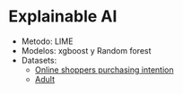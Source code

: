 # Explainable AI

- Metodo: LIME
- Modelos: xgboost y Random forest
- Datasets:
    - [Online shoppers purchasing intention](https://archive.ics.uci.edu/dataset/468/online+shoppers+purchasing+intention+dataset)
    - [Adult](https://archive.ics.uci.edu/dataset/2/adult)